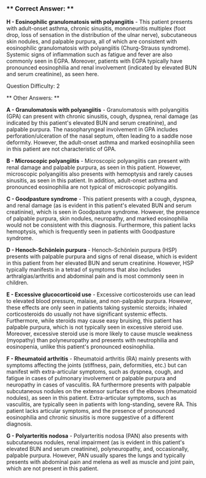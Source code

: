 ### ** Correct Answer: **

**H - Eosinophilic granulomatosis with polyangiitis** - This patient presents with adult-onset asthma, chronic sinusitis, mononeuritis multiplex (foot drop, loss of sensation in the distribution of the ulnar nerve), subcutaneous skin nodules, and palpable purpura, all of which are consistent with eosinophilic granulomatosis with polyangiitis (Churg-Strauss syndrome). Systemic signs of inflammation such as fatigue and fever are also commonly seen in EGPA. Moreover, patients with EGPA typically have pronounced eosinophilia and renal involvement (indicated by elevated BUN and serum creatinine), as seen here.

Question Difficulty: 2

** Other Answers: **

**A - Granulomatosis with polyangiitis** - Granulomatosis with polyangiitis (GPA) can present with chronic sinusitis, cough, dyspnea, renal damage (as indicated by this patient's elevated BUN and serum creatinine), and palpable purpura. The nasopharyngeal involvement in GPA includes perforation/ulceration of the nasal septum, often leading to a saddle nose deformity. However, the adult-onset asthma and marked eosinophilia seen in this patient are not characteristic of GPA.

**B - Microscopic polyangiitis** - Microscopic polyangiitis can present with renal damage and palpable purpura, as seen in this patient. However, microscopic polyangiitis also presents with hemoptysis and rarely causes sinusitis, as seen in this patient. In addition, adult-onset asthma and pronounced eosinophilia are not typical of microscopic polyangiitis.

**C - Goodpasture syndrome** - This patient presents with a cough, dyspnea, and renal damage (as is evident in this patient's elevated BUN and serum creatinine), which is seen in Goodpasture syndrome. However, the presence of palpable purpura, skin nodules, neuropathy, and marked eosinophilia would not be consistent with this diagnosis. Furthermore, this patient lacks hemoptysis, which is frequently seen in patients with Goodpasture syndrome.

**D - Henoch-Schönlein purpura** - Henoch-Schönlein purpura (HSP) presents with palpable purpura and signs of renal disease, which is evident in this patient from her elevated BUN and serum creatinine. However, HSP typically manifests in a tetrad of symptoms that also includes arthralgias/arthritis and abdominal pain and is most commonly seen in children.

**E - Excessive glucocorticoid use** - Excessive corticosteroids use can lead to elevated blood pressure, malaise, and non-palpable purpura. However, these effects are only seen in patients taking systemic steroids; inhaled corticosteroids do usually not have significant systemic effects. Furthermore, while steroids may cause easy bruising, this patient has palpable purpura, which is not typically seen in excessive steroid use. Moreover, excessive steroid use is more likely to cause muscle weakness (myopathy) than polyneuropathy and presents with neutrophilia and eosinopenia, unlike this patient's pronounced eosinophilia.

**F - Rheumatoid arthritis** - Rheumatoid arthritis (RA) mainly presents with symptoms affecting the joints (stiffness, pain, deformities, etc.) but can manifest with extra-articular symptoms, such as dyspnea, cough, and fatigue in cases of pulmonary involvement or palpable purpura and neuropathy in cases of vasculitis. RA furthermore presents with palpable subcutaneous nodules on the extensor surfaces of the elbows (rheumatoid nodules), as seen in this patient. Extra-articular symptoms, such as vasculitis, are typically seen in patients with long-standing, severe RA. This patient lacks articular symptoms, and the presence of pronounced eosinophilia and chronic sinusitis is more suggestive of a different diagnosis.

**G - Polyarteritis nodosa** - Polyarteritis nodosa (PAN) also presents with subcutaneous nodules, renal impairment (as is evident in this patient's elevated BUN and serum creatinine), polyneuropathy, and, occasionally, palpable purpura. However, PAN usually spares the lungs and typically presents with abdominal pain and melena as well as muscle and joint pain, which are not present in this patient.

